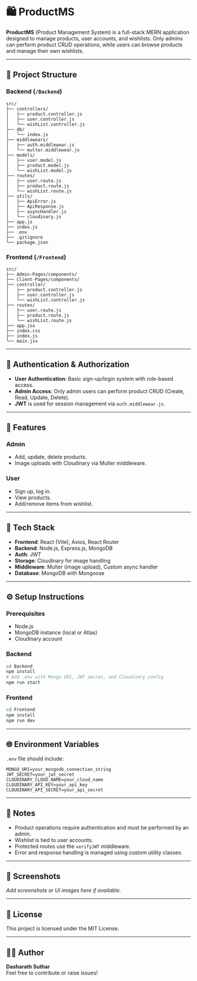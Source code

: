 
# 🛍️ ProductMS

**ProductMS** (Product Management System) is a full-stack MERN application designed to manage products, user accounts, and wishlists. Only admins can perform product CRUD operations, while users can browse products and manage their own wishlists.

---

## 📁 Project Structure

### Backend (`/Backend`)

```
src/
├── controllers/
│   ├── product.controller.js
│   ├── user.controller.js
│   └── wishList.controller.js
├── db/
│   └── index.js
├── middlewears/
│   ├── auth.middlewear.js
│   └── multer.middlewear.js
├── models/
│   ├── user.model.js
│   ├── product.model.js
│   └── wishList.model.js
├── routes/
│   ├── user.route.js
│   ├── product.route.js
│   └── wishList.route.js
├── utils/
│   ├── ApiError.js
│   ├── ApiResponse.js
│   ├── asyncHandler.js
│   └── cloudinary.js
├── app.js
├── index.js
├── .env
├── .gitignore
└── package.json
```

### Frontend (`/Frontend`)

```
src/
├── Admin-Pages/components/
├── Client-Pages/components/
├── controller/
│   ├── product.controller.js
│   ├── user.controller.js
│   └── wishList.controller.js
├── routes/
│   ├── user.route.js
│   ├── product.route.js
│   └── wishList.route.js
├── app.jsx
├── index.css
├── index.js
└── main.jsx
```

---

## 🔐 Authentication & Authorization

- **User Authentication**: Basic sign-up/login system with role-based access.
- **Admin Access**: Only admin users can perform product CRUD (Create, Read, Update, Delete).
- **JWT** is used for session management via `auth.middlewear.js`.

---

## 🚀 Features

### Admin
- Add, update, delete products.
- Image uploads with Cloudinary via Multer middleware.

### User
- Sign up, log in.
- View products.
- Add/remove items from wishlist.

---

## 🧰 Tech Stack

- **Frontend**: React (Vite), Axios, React Router
- **Backend**: Node.js, Express.js, MongoDB
- **Auth**: JWT
- **Storage**: Cloudinary for image handling
- **Middleware**: Multer (image upload), Custom async handler
- **Database**: MongoDB with Mongoose

---

## ⚙️ Setup Instructions

### Prerequisites
- Node.js
- MongoDB instance (local or Atlas)
- Cloudinary account

### Backend

```bash
cd Backend
npm install
# Add .env with Mongo URI, JWT secret, and Cloudinary config
npm run start
```

### Frontend

```bash
cd Frontend
npm install
npm run dev
```

---

## 🌐 Environment Variables

`.env` file should include:

```env
MONGO_URI=your_mongodb_connection_string
JWT_SECRET=your_jwt_secret
CLOUDINARY_CLOUD_NAME=your_cloud_name
CLOUDINARY_API_KEY=your_api_key
CLOUDINARY_API_SECRET=your_api_secret
```

---

## 📌 Notes

- Product operations require authentication and must be performed by an admin.
- Wishlist is tied to user accounts.
- Protected routes use the `verifyJWT` middleware.
- Error and response handling is managed using custom utility classes.

---

## 📸 Screenshots

_Add screenshots or UI images here if available._

---

## 📄 License

This project is licensed under the MIT License.

---

## 👨‍💻 Author

**Dasharath Suthar**  
Feel free to contribute or raise issues!
